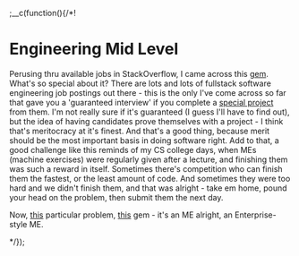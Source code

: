 
;__c(function(){/*!

# Engineering Mid Level

Perusing thru available jobs in StackOverflow, I came across this [gem](https://stackoverflow.com/jobs/109401/full-stack-software-engineer-britecore). What's so special about it? There are lots and lots of fullstack software engineering job postings out there - this is the only I've come across so far that gave you a 'guaranteed interview' if you complete a [special project](https://github.com/IntuitiveWebSolutions/EngineeringMidLevel) from them. I'm not really sure if it's guaranteed (I guess I'll have to find out), but the idea of having candidates prove themselves with a project - I think that's meritocracy at it's finest. And that's a good thing, because merit should be the most important basis in doing software right. Add to that, a good challenge like this reminds of my CS college days, when MEs (machine exercises) were regularly given after a lecture, and finishing them was such a reward in itself. Sometimes there's competition who can finish them the fastest, or the least amount of code. And sometimes they were too hard and we didn't finish them, and that was alright - take em home, pound your head on the problem, then submit them the next day. 

Now, [this](https://github.com/IntuitiveWebSolutions/EngineeringMidLevel) particular problem, [this](https://github.com/IntuitiveWebSolutions/EngineeringMidLevel) gem - it's an ME alright, an Enterprise-style ME.


<!--
* Difficulties of Job Hunting and Job Hiring
* Britecore & EML Innovation
* My Solution to Britecore's EML
* Enjoy: [Servers](#/content/tech/engineering-mid-level/servers), [Frontend](#/content/tech/engineering-mid-level/frontend), [Data](#/content/tech/engineering-mid-level/data)

---

I've been job hunting the past few weeks, having just completed a big project with an oil company - all remote. I like remote - I feel my productivity is maximized compared to my non-remote former jobs (no commute, very quiet home office environment). Your mileage may vary, of course. If I have to relocate though to maximize my value (rather than productivity) with the company, I should be fine with that too, as I've done both.

By now most job hunting developers should know that their favorite Question and Answer website, StackOverflow, is also a job posting website, and a legitimate one at that. It's one of those organic, peripheral things that happen when developers congregate, and people realize that the resulting attention sphere is good for job hunters and job recruiters alike. Unlike traditional job hunting from indeed, StackOverflow feels like

-->

[//]: # (@~|tech/engineering-mid-level|~@)

*/});
